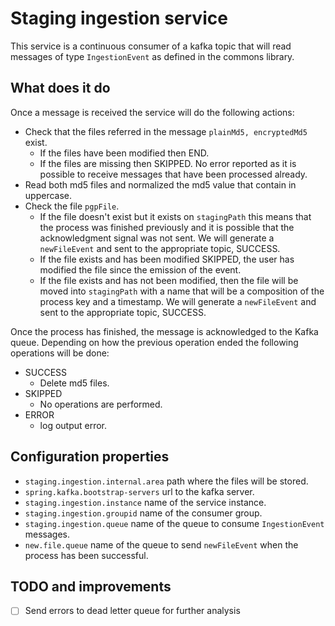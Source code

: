 # Staging ingestion service
This service is a continuous consumer of a kafka topic that will read messages of type `IngestionEvent` as defined in
 the commons library.
 
## What does it do

Once a message is received the service will do the following actions:

- Check that the files referred in the message `plainMd5, encryptedMd5` exist.
    - If the files have been modified then END. 
    - If the files are missing then SKIPPED. No error reported as it is possible to receive messages
     that have been processed already. 
- Read both md5 files and normalized the md5 value that contain in uppercase.
- Check the file `pgpFile`.
    - If the file doesn't exist but it exists on `stagingPath` this means that the process was finished previously
     and it is possible that the acknowledgment signal was not sent. We will generate a `newFileEvent` and sent
      to the appropriate topic, SUCCESS.
    - If the file exists and has been modified SKIPPED, the user has modified the file since the emission of the event.
    - If the file exists and has not been modified, then the file will be moved into `stagingPath` with a name that
     will be a composition of the process key and a timestamp. We will generate a `newFileEvent` and sent to the
      appropriate topic, SUCCESS.
      
Once the process has finished, the message is acknowledged to the Kafka queue. Depending on how the previous
 operation ended the following operations will be done: 
 
- SUCCESS
    - Delete md5 files.
- SKIPPED
    - No operations are performed.
- ERROR
    - log output error.

## Configuration properties

- `staging.ingestion.internal.area` path where the files will be stored.
- `spring.kafka.bootstrap-servers` url to the kafka server.
- `staging.ingestion.instance` name of the service instance.
- `staging.ingestion.groupid` name of the consumer group.
- `staging.ingestion.queue` name of the queue to consume `IngestionEvent` messages.
- `new.file.queue` name of the queue to send `newFileEvent` when the process has been successful. 
    
## TODO and improvements
- [ ] Send errors to dead letter queue for further analysis

